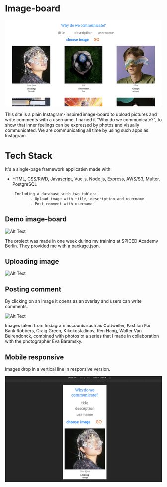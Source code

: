 # Image-board

![Alt Text](demo-pics-gifs/image-board.png)

This site is a plain Instagram-inspired image-board to upload pictures and write comments with a username. I named it "Why do we communicate?", to show that inner feelings can be expressed by photos and visually communicated. We are communicating all time by using such apps as Instagram.

# Tech Stack

It's a single-page framework application made with:

* HTML, CSS/RWD, Javascript, Vue.js, Node.js, Express, AWS/S3, Multer, PostgreSQL

       Including a database with two tables:
              - Upload image with title, description and username
              - Post comment with username

## Demo image-board

![Alt Text](demo-pics-gifs/board.gif)

The project was made in one week during my training at SPICED Academy Berlin. They provided me with a package.json.

## Uploading image

![Alt Text](demo-pics-gifs/uploading.gif)

## Posting comment

By clicking on an image it opens as an overlay and users can write comments.

![Alt Text](demo-pics-gifs/comments.gif)

Images taken from Instagram accounts such as Cottweiler, Fashion For Bank Robbers, Craig Green, Kikokostadinov, Ren Hang, Walter Van Beirendonck, combined with photos of a series that I made in collaboration with the photographer Eva Baramsky.

## Mobile responsive

Images drop in a vertical line in responsive version.

![Alt Text](demo-pics-gifs/iphonex.png)
